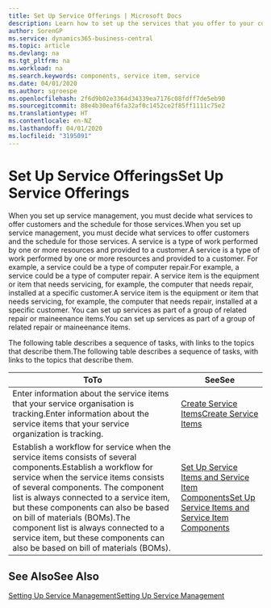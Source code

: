 ```yaml
---
title: Set Up Service Offerings | Microsoft Docs
description: Learn how to set up the services that you offer to your customers.
author: SorenGP
ms.service: dynamics365-business-central
ms.topic: article
ms.devlang: na
ms.tgt_pltfrm: na
ms.workload: na
ms.search.keywords: components, service item, service
ms.date: 04/01/2020
ms.author: sgroespe
ms.openlocfilehash: 2f6d9b02e3364d34339ea7176c08fdff7de5eb90
ms.sourcegitcommit: 88e4b30eaf6fa32af0c1452ce2f85ff1111c75e2
ms.translationtype: HT
ms.contentlocale: en-NZ
ms.lasthandoff: 04/01/2020
ms.locfileid: "3195091"
---
```

# <a name="set-up-service-offerings"></a><span data-ttu-id="8ef90-103">Set Up Service Offerings</span><span class="sxs-lookup"><span data-stu-id="8ef90-103">Set Up Service Offerings</span></span>
<span data-ttu-id="8ef90-104">When you set up service management, you must decide what services to offer customers and the schedule for those services.</span><span class="sxs-lookup"><span data-stu-id="8ef90-104">When you set up service management, you must decide what services to offer customers and the schedule for those services.</span></span> <span data-ttu-id="8ef90-105">A service is a type of work performed by one or more resources and provided to a customer.</span><span class="sxs-lookup"><span data-stu-id="8ef90-105">A service is a type of work performed by one or more resources and provided to a customer.</span></span> <span data-ttu-id="8ef90-106">For example, a service could be a type of computer repair.</span><span class="sxs-lookup"><span data-stu-id="8ef90-106">For example, a service could be a type of computer repair.</span></span> <span data-ttu-id="8ef90-107">A service item is the equipment or item that needs servicing, for example, the computer that needs repair, installed at a specific customer.</span><span class="sxs-lookup"><span data-stu-id="8ef90-107">A service item is the equipment or item that needs servicing, for example, the computer that needs repair, installed at a specific customer.</span></span> <span data-ttu-id="8ef90-108">You can set up services as part of a group of related repair or maineenance items.</span><span class="sxs-lookup"><span data-stu-id="8ef90-108">You can set up services as part of a group of related repair or maineenance items.</span></span>  
  
<span data-ttu-id="8ef90-109">The following table describes a sequence of tasks, with links to the topics that describe them.</span><span class="sxs-lookup"><span data-stu-id="8ef90-109">The following table describes a sequence of tasks, with links to the topics that describe them.</span></span>  
  
|<span data-ttu-id="8ef90-110">**To**</span><span class="sxs-lookup"><span data-stu-id="8ef90-110">**To**</span></span>|<span data-ttu-id="8ef90-111">**See**</span><span class="sxs-lookup"><span data-stu-id="8ef90-111">**See**</span></span>|  
|------------|-------------|  
|<span data-ttu-id="8ef90-112">Enter information about the service items that your service organisation is tracking.</span><span class="sxs-lookup"><span data-stu-id="8ef90-112">Enter information about the service items that your service organization is tracking.</span></span>|[<span data-ttu-id="8ef90-113">Create Service Items</span><span class="sxs-lookup"><span data-stu-id="8ef90-113">Create Service Items</span></span>](service-how-to-create-service-items.md)|  
|<span data-ttu-id="8ef90-114">Establish a workflow for service when the service items consists of several components.</span><span class="sxs-lookup"><span data-stu-id="8ef90-114">Establish a workflow for service when the service items consists of several components.</span></span> <span data-ttu-id="8ef90-115">The component list is always connected to a service item, but these components can also be based on bill of materials (BOMs).</span><span class="sxs-lookup"><span data-stu-id="8ef90-115">The component list is always connected to a service item, but these components can also be based on bill of materials (BOMs).</span></span>|[<span data-ttu-id="8ef90-116">Set Up Service Items and Service Item Components</span><span class="sxs-lookup"><span data-stu-id="8ef90-116">Set Up Service Items and Service Item Components</span></span>](service-how-setup-service-items.md)|  
  
## <a name="see-also"></a><span data-ttu-id="8ef90-117">See Also</span><span class="sxs-lookup"><span data-stu-id="8ef90-117">See Also</span></span>  
[<span data-ttu-id="8ef90-118">Setting Up Service Management</span><span class="sxs-lookup"><span data-stu-id="8ef90-118">Setting Up Service Management</span></span>](service-setup-service.md)   